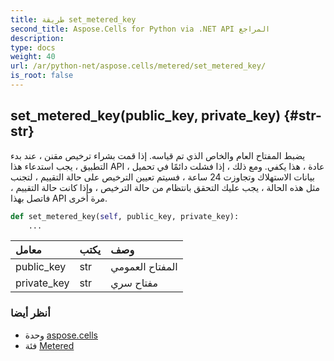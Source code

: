 ```yaml
---
title: طريقة set_metered_key
second_title: Aspose.Cells for Python via .NET API المراجع
description:
type: docs
weight: 40
url: /ar/python-net/aspose.cells/metered/set_metered_key/
is_root: false
---
```

##  set_metered_key(public_key, private_key) {#str-str}
يضبط المفتاح العام والخاص الذي تم قياسه.
إذا قمت بشراء ترخيص مقنن ، عند بدء التطبيق ، يجب استدعاء هذا API ، عادة ، هذا يكفي. ومع ذلك ، إذا فشلت دائمًا في تحميل بيانات الاستهلاك وتجاوزت 24 ساعة ، فسيتم تعيين الترخيص على حالة التقييم ، لتجنب مثل هذه الحالة ، يجب عليك التحقق بانتظام من حالة الترخيص ، وإذا كانت حالة التقييم ، فاتصل بهذا API مرة أخرى.



```python
def set_metered_key(self, public_key, private_key):
    ...
```


| معامل| يكتب| وصف|
| :- | :- | :- |
| public_key | str | المفتاح العمومي|
| private_key | str | مفتاح سري|



###  أنظر أيضا
* وحدة [aspose.cells](../../)
* فئة [Metered](/cells/ar/python-net/aspose.cells/metered)
